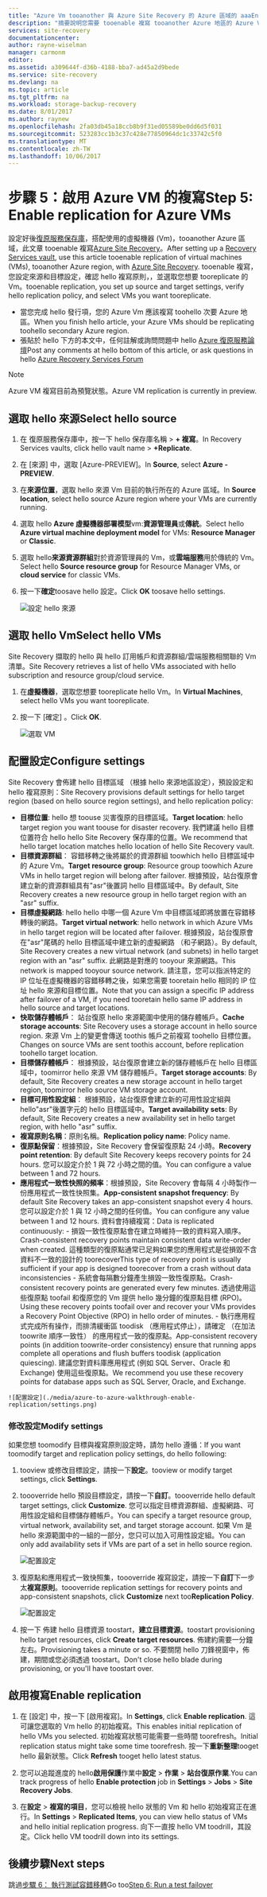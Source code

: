 ```yaml
---
title: "Azure Vm tooanother 與 Azure Site Recovery 的 Azure 區域的 aaaEnable 複寫 |Microsoft 文件"
description: "摘要說明您需要 tooenable 複寫 tooanother Azure 地區的 Azure Vm，使用 hello Azure Site Recovery 服務的 hello 步驟"
services: site-recovery
documentationcenter: 
author: rayne-wiselman
manager: carmonm
editor: 
ms.assetid: a309644f-d36b-4188-bba7-ad45a2d9bede
ms.service: site-recovery
ms.devlang: na
ms.topic: article
ms.tgt_pltfrm: na
ms.workload: storage-backup-recovery
ms.date: 8/01/2017
ms.author: raynew
ms.openlocfilehash: 2fa03db45a18ccb8b9f31ed05589be0dd6d5f031
ms.sourcegitcommit: 523283cc1b3c37c428e77850964dc1c33742c5f0
ms.translationtype: MT
ms.contentlocale: zh-TW
ms.lasthandoff: 10/06/2017
---
```

# <a name="step-5-enable-replication-for-azure-vms"></a><span data-ttu-id="27ffd-103">步驟 5：啟用 Azure VM 的複寫</span><span class="sxs-lookup"><span data-stu-id="27ffd-103">Step 5: Enable replication for Azure VMs</span></span>


<span data-ttu-id="27ffd-104">設定好後[復原服務保存庫](azure-to-azure-walkthrough-vault.md)，搭配使用的虛擬機器 (Vm)，tooanother Azure 區域，此文章 tooenable 複寫[Azure Site Recovery](site-recovery-overview.md)。</span><span class="sxs-lookup"><span data-stu-id="27ffd-104">After setting up a [Recovery Services vault](azure-to-azure-walkthrough-vault.md), use this article tooenable replication of virtual machines (VMs), tooanother Azure region, with [Azure Site Recovery](site-recovery-overview.md).</span></span> <span data-ttu-id="27ffd-105">tooenable 複寫，您設定來源和目標設定，確認 hello 複寫原則，，並選取您想要 tooreplicate 的 Vm。</span><span class="sxs-lookup"><span data-stu-id="27ffd-105">tooenable replication, you set up source and target settings, verify hello replication policy, and select VMs you want tooreplicate.</span></span>

- <span data-ttu-id="27ffd-106">當您完成 hello 發行項，您的 Azure Vm 應該複寫 toohello 次要 Azure 地區。</span><span class="sxs-lookup"><span data-stu-id="27ffd-106">When you finish hello article, your Azure VMs should be replicating toohello secondary Azure region.</span></span>
- <span data-ttu-id="27ffd-107">張貼於 hello 下方的本文中，任何註解或詢問問題中 hello [Azure 復原服務論壇](https://social.msdn.microsoft.com/forums/azure/home?forum=hypervrecovmgr)</span><span class="sxs-lookup"><span data-stu-id="27ffd-107">Post any comments at hello bottom of this article, or ask questions in hello [Azure Recovery Services Forum](https://social.msdn.microsoft.com/forums/azure/home?forum=hypervrecovmgr)</span></span>

>[!NOTE]
>
> <span data-ttu-id="27ffd-108">Azure VM 複寫目前為預覽狀態。</span><span class="sxs-lookup"><span data-stu-id="27ffd-108">Azure VM replication is currently in preview.</span></span>


## <a name="select-hello-source"></a><span data-ttu-id="27ffd-109">選取 hello 來源</span><span class="sxs-lookup"><span data-stu-id="27ffd-109">Select hello source</span></span> 

1. <span data-ttu-id="27ffd-110">在 復原服務保存庫中，按一下 hello 保存庫名稱 > **+ 複寫**。</span><span class="sxs-lookup"><span data-stu-id="27ffd-110">In Recovery Services vaults, click hello vault name > **+Replicate**.</span></span>
2. <span data-ttu-id="27ffd-111">在 [來源] 中，選取 [Azure-PREVIEW]。</span><span class="sxs-lookup"><span data-stu-id="27ffd-111">In **Source**, select **Azure - PREVIEW**.</span></span>
2. <span data-ttu-id="27ffd-112">在**來源位置**，選取 hello 來源 Vm 目前的執行所在的 Azure 區域。</span><span class="sxs-lookup"><span data-stu-id="27ffd-112">In **Source location**, select hello source Azure region where your VMs are currently running.</span></span>
3. <span data-ttu-id="27ffd-113">選取 hello **Azure 虛擬機器部署模型**vm:**資源管理員**或**傳統**。</span><span class="sxs-lookup"><span data-stu-id="27ffd-113">Select hello **Azure virtual machine deployment model** for VMs: **Resource Manager** or **Classic**.</span></span>
4. <span data-ttu-id="27ffd-114">選取 hello**來源資源群組**對於資源管理員的 Vm，或**雲端服務**用於傳統的 Vm。</span><span class="sxs-lookup"><span data-stu-id="27ffd-114">Select hello **Source resource group** for Resource Manager VMs, or **cloud service** for classic VMs.</span></span>
5. <span data-ttu-id="27ffd-115">按一下**確定**toosave hello 設定。</span><span class="sxs-lookup"><span data-stu-id="27ffd-115">Click **OK** toosave hello settings.</span></span>

    ![設定 hello 來源](./media/azure-to-azure-walkthrough-enable-replication/source.png)

## <a name="select-hello-vms"></a><span data-ttu-id="27ffd-117">選取 hello Vm</span><span class="sxs-lookup"><span data-stu-id="27ffd-117">Select hello VMs</span></span>

<span data-ttu-id="27ffd-118">Site Recovery 擷取的 hello 與 hello 訂用帳戶和資源群組/雲端服務相關聯的 Vm 清單。</span><span class="sxs-lookup"><span data-stu-id="27ffd-118">Site Recovery retrieves a list of hello VMs associated with hello subscription and resource group/cloud service.</span></span>

1. <span data-ttu-id="27ffd-119">在**虛擬機器**，選取您想要 tooreplicate hello Vm。</span><span class="sxs-lookup"><span data-stu-id="27ffd-119">In **Virtual Machines**, select hello VMs you want tooreplicate.</span></span>
2. <span data-ttu-id="27ffd-120">按一下 [確定] 。</span><span class="sxs-lookup"><span data-stu-id="27ffd-120">Click **OK**.</span></span>

    ![選取 VM](./media/azure-to-azure-walkthrough-enable-replication/vms.png)


## <a name="configure-settings"></a><span data-ttu-id="27ffd-122">配置設定</span><span class="sxs-lookup"><span data-stu-id="27ffd-122">Configure settings</span></span>

<span data-ttu-id="27ffd-123">Site Recovery 會佈建 hello 目標區域 （根據 hello 來源地區設定），預設設定和 hello 複寫原則：</span><span class="sxs-lookup"><span data-stu-id="27ffd-123">Site Recovery provisions default settings for hello target region (based on hello source region settings), and hello replication policy:</span></span>

   - <span data-ttu-id="27ffd-124">**目標位置**: hello 想 toouse 災害復原的目標區域。</span><span class="sxs-lookup"><span data-stu-id="27ffd-124">**Target location**: hello target region you want toouse for disaster recovery.</span></span> <span data-ttu-id="27ffd-125">我們建議 hello 目標位置符合 hello hello Site Recovery 保存庫的位置。</span><span class="sxs-lookup"><span data-stu-id="27ffd-125">We recommend that hello target location matches hello location of hello Site Recovery vault.</span></span>
   - <span data-ttu-id="27ffd-126">**目標資源群組**： 容錯移轉之後將屬於的資源群組 toowhich hello 目標區域中的 Azure Vm。</span><span class="sxs-lookup"><span data-stu-id="27ffd-126">**Target resource group**: Resource group toowhich Azure VMs in hello target region will belong after failover.</span></span> <span data-ttu-id="27ffd-127">根據預設，站台復原會建立新的資源群組具有"asr"後置詞 hello 目標區域中。</span><span class="sxs-lookup"><span data-stu-id="27ffd-127">By default, Site Recovery creates a new resource group in hello target region with an "asr" suffix.</span></span> 
   - <span data-ttu-id="27ffd-128">**目標虛擬網路**: hello hello 中哪一個 Azure Vm 中目標區域即將放置在容錯移轉後的網路。</span><span class="sxs-lookup"><span data-stu-id="27ffd-128">**Target virtual network**: hello network in which Azure VMs in hello target region will be located after failover.</span></span> <span data-ttu-id="27ffd-129">根據預設，站台復原會在"asr"尾碼的 hello 目標區域中建立新的虛擬網路 （和子網路）。</span><span class="sxs-lookup"><span data-stu-id="27ffd-129">By default, Site Recovery creates a new virtual network (and subnets) in hello target region with an "asr" suffix.</span></span> <span data-ttu-id="27ffd-130">此網路是對應的 tooyour 來源網路。</span><span class="sxs-lookup"><span data-stu-id="27ffd-130">This network is mapped tooyour source network.</span></span> <span data-ttu-id="27ffd-131">請注意，您可以指派特定的 IP 位址在虛擬機器的容錯移轉之後，如果您需要 tooretain hello 相同的 IP 位址 hello 來源和目標位置。</span><span class="sxs-lookup"><span data-stu-id="27ffd-131">Note that you can assign a specific IP address after failover of a VM, if you need tooretain hello same IP address in hello source and target locations.</span></span> 
   - <span data-ttu-id="27ffd-132">**快取儲存體帳戶**： 站台復原 hello 來源範圍中使用的儲存體帳戶。</span><span class="sxs-lookup"><span data-stu-id="27ffd-132">**Cache storage accounts**: Site Recovery uses a storage account in hello source region.</span></span> <span data-ttu-id="27ffd-133">來源 Vm 上的變更會傳送 toothis 帳戶之前複寫 toohello 目標位置。</span><span class="sxs-lookup"><span data-stu-id="27ffd-133">Changes on source VMs are sent toothis account, before replication toohello target location.</span></span> 
   - <span data-ttu-id="27ffd-134">**目標儲存體帳戶**： 根據預設，站台復原會建立新的儲存體帳戶在 hello 目標區域中，toomirror hello 來源 VM 儲存體帳戶。</span><span class="sxs-lookup"><span data-stu-id="27ffd-134">**Target storage accounts**: By default, Site Recovery creates a new storage account in hello target region, toomirror hello source VM storage account.</span></span>
   -  <span data-ttu-id="27ffd-135">**目標可用性設定組**： 根據預設，站台復原會建立新的可用性設定組與 hello"asr"後置字元的 hello 目標區域中。</span><span class="sxs-lookup"><span data-stu-id="27ffd-135">**Target availability sets**: By default, Site Recovery creates a new availability set in hello target region, with hello "asr" suffix.</span></span> 
   - <span data-ttu-id="27ffd-136">**複寫原則名稱**：原則名稱。</span><span class="sxs-lookup"><span data-stu-id="27ffd-136">**Replication policy name**: Policy name.</span></span>
   - <span data-ttu-id="27ffd-137">**復原點保留**：根據預設，Site Recovery 會保留復原點 24 小時。</span><span class="sxs-lookup"><span data-stu-id="27ffd-137">**Recovery point retention**: By default Site Recovery keeps recovery points for 24 hours.</span></span> <span data-ttu-id="27ffd-138">您可以設定介於 1 與 72 小時之間的值。</span><span class="sxs-lookup"><span data-stu-id="27ffd-138">You can configure a value between 1 and 72 hours.</span></span>
   - <span data-ttu-id="27ffd-139">**應用程式一致性快照的頻率**：根據預設，Site Recovery 會每隔 4 小時製作一份應用程式一致性快照集。</span><span class="sxs-lookup"><span data-stu-id="27ffd-139">**App-consistent snapshot frequency**: By default Site Recovery takes an app-consistent snapshot every 4 hours.</span></span> <span data-ttu-id="27ffd-140">您可以設定介於 1 與 12 小時之間的任何值。</span><span class="sxs-lookup"><span data-stu-id="27ffd-140">You can configure any value between 1 and 12 hours.</span></span> <span data-ttu-id="27ffd-141">資料會持續複寫：</span><span class="sxs-lookup"><span data-stu-id="27ffd-141">Data is replicated continuously:</span></span>
    - <span data-ttu-id="27ffd-142">損毀一致性復原點會在建立時維持一致的資料寫入順序。</span><span class="sxs-lookup"><span data-stu-id="27ffd-142">Crash-consistent recovery points maintain consistent data write-order when created.</span></span> <span data-ttu-id="27ffd-143">這種類型的復原點通常已足夠如果您的應用程式是從損毀不含資料不一致的設計的 toorecover</span><span class="sxs-lookup"><span data-stu-id="27ffd-143">This type of recovery point is usually sufficient if your app is designed toorecover from a crash without data inconsistencies</span></span>
    - <span data-ttu-id="27ffd-144">系統會每隔數分鐘產生損毀一致性復原點。</span><span class="sxs-lookup"><span data-stu-id="27ffd-144">Crash-consistent recovery points are generated every few minutes.</span></span> <span data-ttu-id="27ffd-145">透過使用這些復原點 toofail 和復原您的 Vm 提供 hello 幾分鐘的復原點目標 (RPO)。</span><span class="sxs-lookup"><span data-stu-id="27ffd-145">Using these recovery points toofail over and recover your VMs provides a Recovery Point Objective (RPO) in hello order of minutes.</span></span>
    - <span data-ttu-id="27ffd-146">執行應用程式完成所有操作，而排清緩衝區 toodisk （應用程式停止），請確定 （在加法 toowrite 順序一致性） 的應用程式一致的復原點。</span><span class="sxs-lookup"><span data-stu-id="27ffd-146">App-consistent recovery points (in addition toowrite-order consistency) ensure that running apps complete all operations and flush buffers toodisk (application quiescing).</span></span> <span data-ttu-id="27ffd-147">建議您對資料庫應用程式 (例如 SQL Server、Oracle 和 Exchange) 使用這些復原點。</span><span class="sxs-lookup"><span data-stu-id="27ffd-147">We recommend you use these recovery points for database apps such as SQL Server, Oracle, and Exchange.</span></span>
        
    ![配置設定](./media/azure-to-azure-walkthrough-enable-replication/settings.png)


### <a name="modify-settings"></a><span data-ttu-id="27ffd-149">修改設定</span><span class="sxs-lookup"><span data-stu-id="27ffd-149">Modify settings</span></span>

<span data-ttu-id="27ffd-150">如果您想 toomodify 目標與複寫原則設定時，請勿 hello 遵循：</span><span class="sxs-lookup"><span data-stu-id="27ffd-150">If you want toomodify target and replication policy settings, do hello following:</span></span>

1. <span data-ttu-id="27ffd-151">tooview 或修改目標設定，請按一下**設定**。</span><span class="sxs-lookup"><span data-stu-id="27ffd-151">tooview or modify target settings, click **Settings**.</span></span>
2. <span data-ttu-id="27ffd-152">toooverride hello 預設目標設定，請按一下**自訂**。</span><span class="sxs-lookup"><span data-stu-id="27ffd-152">toooverride hello default target settings, click **Customize**.</span></span> <span data-ttu-id="27ffd-153">您可以指定目標資源群組、虛擬網路、可用性設定組和目標儲存體帳戶。</span><span class="sxs-lookup"><span data-stu-id="27ffd-153">You can specify a target resource group, virtual network, availability set, and target storage account.</span></span> <span data-ttu-id="27ffd-154">如果 Vm 是 hello 來源範圍中的一組的一部分，您只可以加入可用性設定組。</span><span class="sxs-lookup"><span data-stu-id="27ffd-154">You can only add availability sets if VMs are part of a set in hello source region.</span></span>

    ![配置設定](./media/azure-to-azure-walkthrough-enable-replication/customize-target.png)

3. <span data-ttu-id="27ffd-156">復原點和應用程式一致快照集，toooverride 複寫設定，請按一下**自訂**下一步太**複寫原則**。</span><span class="sxs-lookup"><span data-stu-id="27ffd-156">toooverride replication settings for recovery points and app-consistent snapshots, click **Customize** next too**Replication Policy**.</span></span>
 
    ![配置設定](./media/azure-to-azure-walkthrough-enable-replication/customize-policy.png)

4. <span data-ttu-id="27ffd-158">按一下 佈建 hello 目標資源 toostart，**建立目標資源**。</span><span class="sxs-lookup"><span data-stu-id="27ffd-158">toostart provisioning hello target resources, click **Create target resources**.</span></span> <span data-ttu-id="27ffd-159">佈建約需要一分鐘左右。</span><span class="sxs-lookup"><span data-stu-id="27ffd-159">Provisioning takes a minute or so.</span></span> <span data-ttu-id="27ffd-160">不要關閉 hello 刀鋒視窗中，佈建，期間或您必須透過 toostart。</span><span class="sxs-lookup"><span data-stu-id="27ffd-160">Don't close hello blade during provisioning, or you'll have toostart over.</span></span>




## <a name="enable-replication"></a><span data-ttu-id="27ffd-161">啟用複寫</span><span class="sxs-lookup"><span data-stu-id="27ffd-161">Enable replication</span></span>

1. <span data-ttu-id="27ffd-162">在 [設定] 中，按一下 [啟用複寫]。</span><span class="sxs-lookup"><span data-stu-id="27ffd-162">In **Settings**, click **Enable replication**.</span></span> <span data-ttu-id="27ffd-163">這可讓您選取的 Vm hello 的初始複寫。</span><span class="sxs-lookup"><span data-stu-id="27ffd-163">This enables initial replication of hello VMs you selected.</span></span> <span data-ttu-id="27ffd-164">初始複寫狀態可能需要一些時間 toorefresh。</span><span class="sxs-lookup"><span data-stu-id="27ffd-164">Initial replication status might take some time toorefresh.</span></span> <span data-ttu-id="27ffd-165">按一下**重新整理**tooget hello 最新狀態。</span><span class="sxs-lookup"><span data-stu-id="27ffd-165">Click **Refresh** tooget hello latest status.</span></span>

2. <span data-ttu-id="27ffd-166">您可以追蹤進度的 hello**啟用保護**作業中**設定** > **作業** > **站台復原作業**.</span><span class="sxs-lookup"><span data-stu-id="27ffd-166">You can track progress of hello **Enable protection** job in **Settings** > **Jobs** > **Site Recovery Jobs**.</span></span>

3. <span data-ttu-id="27ffd-167">在**設定** > **複寫的項目**，您可以檢視 hello 狀態的 Vm 和 hello 初始複寫正在進行。</span><span class="sxs-lookup"><span data-stu-id="27ffd-167">In **Settings** > **Replicated Items**, you can view hello status of VMs and hello initial replication progress.</span></span> <span data-ttu-id="27ffd-168">向下一直按 hello VM toodrill，其設定。</span><span class="sxs-lookup"><span data-stu-id="27ffd-168">Click hello VM toodrill down into its settings.</span></span>



## <a name="next-steps"></a><span data-ttu-id="27ffd-169">後續步驟</span><span class="sxs-lookup"><span data-stu-id="27ffd-169">Next steps</span></span>

<span data-ttu-id="27ffd-170">跳過[步驟 6： 執行測試容錯移轉](azure-to-azure-walkthrough-test-failover.md)</span><span class="sxs-lookup"><span data-stu-id="27ffd-170">Go too[Step 6: Run a test failover](azure-to-azure-walkthrough-test-failover.md)</span></span>
